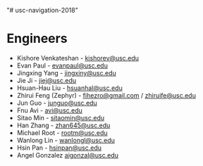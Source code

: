 "# usc-navigation-2018"

# Engineers
- Kishore Venkateshan - kishorev@usc.edu
- Evan Paul - evanpaul@usc.edu
- Jingxing Yang - jingxiny@usc.edu
- Jie Ji - jiej@usc.edu
- Hsuan-Hau Liu - hsuanhal@usc.edu
- Zhirui Feng (Zephyr) - fihezro@gmail.com / zhiruife@usc.edu
- Jun Guo - junguo@usc.edu
- Fnu Avi - avi@usc.edu
- Sitao Min - sitaomin@usc.edu
- Han Zhang - zhan645@usc.edu
- Michael Root - rootm@usc.edu
- Wanlong Lin - wanlongl@usc.edu
- Hsin Pan - hsinpan@usc.edu
- Angel Gonzalez aigonzal@usc.edu
